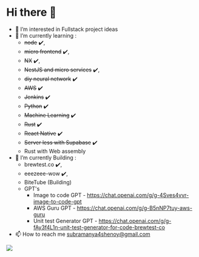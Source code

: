 
# Hi there 👋

- 👀 I’m interested in Fullstack project ideas
- 🌱 I’m currently learning : 
     - ~~node~~ ✔️, 
     - ~~micro frontend~~ ✔️, 
     - ~~NX~~ ✔️, 
     - ~~NestJS and micro services~~ ✔️, 
     - ~~diy neural network~~ ✔️
     - ~~AWS~~ ✔️
     - ~~Jenkins~~ ✔️
     - ~~Python~~ ✔️
     - ~~Machine Learning~~ ✔️
     - ~~Rust~~ ✔️
     - ~~React Native~~ ✔️
     - ~~Server less with Supabase~~ ✔️
     - Rust with Web assembly
- 🌱 I’m currently Building : 
     - brewtest.co ✔️,
     - eeezeee-wow ✔️,
     - BiteTube (Building)
     - GPT's
       - Image to code GPT - https://chat.openai.com/g/g-4Sves4vvr-image-to-code-gpt 
       - AWS Guru GPT - https://chat.openai.com/g/g-B5nNP7tuy-aws-guru   
       - Unit test Generator GPT - https://chat.openai.com/g/g-fAy3f4L1n-unit-test-generator-for-code-brewtest-co
- 📫 How to reach me subramanya4shenoy@gmail.com


<a href="https://visitcount.itsvg.in">
  <img src="https://visitcount.itsvg.in/api?id=Subu&label=Profile%20Views&color=6&icon=8&pretty=false" />
</a>
<!---
subramanya4shenoy/subramanya4shenoy is a ✨ special ✨ repository because its `README.md` (this file) appears on your GitHub profile.
You can click the Preview link to take a look at your changes.
--->

